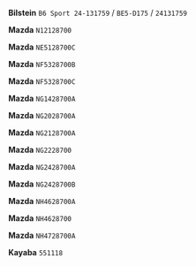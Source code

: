 __Bilstein__ `B6 Sport 24-131759` / `BE5-D175` / `24131759`

__Mazda__ `N12128700`

__Mazda__ `NE5128700C`

__Mazda__ `NF5328700B`

__Mazda__ `NF5328700C`

__Mazda__ `NG1428700A`

__Mazda__ `NG2028700A`

__Mazda__ `NG2128700A`

__Mazda__ `NG2228700`

__Mazda__ `NG2428700A`

__Mazda__ `NG2428700B`

__Mazda__ `NH4628700A`

__Mazda__ `NH4628700`

__Mazda__ `NH4728700A`

__Kayaba__ `551118`